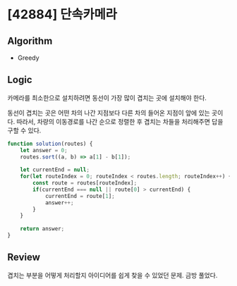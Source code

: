 # [42884] 단속카메라
## Algorithm
- Greedy
## Logic
카메라를 최소한으로 설치하려면 동선이 가장 많이 겹치는 곳에 설치해야 한다.

동선이 겹치는 곳은 어떤 차의 나간 지점보다 다른 차의 들어온 지점이 앞에 있는 곳이다. 따라서, 차량의 이동경로를 나간 순으로 정렬한 후 겹치는 차들을 처리해주면 답을 구할 수 있다.

```js
function solution(routes) {
    let answer = 0;
    routes.sort((a, b) => a[1] - b[1]);
    
    let currentEnd = null;
    for(let routeIndex = 0; routeIndex < routes.length; routeIndex++) {
        const route = routes[routeIndex];
        if(currentEnd === null || route[0] > currentEnd) {
            currentEnd = route[1];
            answer++;
        }
    }
    
    return answer;
}
```
## Review
겹치는 부분을 어떻게 처리할지 아이디어를 쉽게 찾을 수 있었던 문제. 금방 풀었다.
